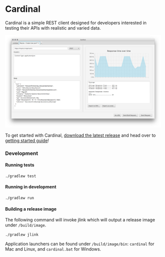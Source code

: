 # Cardinal

Cardinal is a simple REST client designed for developers interested in testing their APIs with realistic and varied data.

![Cardinal](docs/images/cardinal_bulk_request_processed.png)

To get started with Cardinal, [download the latest release](https://github.com/ben-dale/cardinal/releases) and head over to [getting started guide](docs/overview.md)!

### Development

#### Running tests
```
./gradlew test
```

#### Running in development
```
./gradlew run
```

#### Building a release image

The following command will invoke jlink which will output a release image under `/build/image`.
```
./gradlew jlink
```
Application launchers can be found under `/build/image/bin`: `cardinal` for Mac and Linux, and `cardinal.bat` for Windows.
